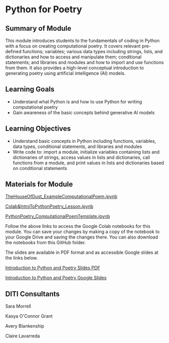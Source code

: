 # Python for Poetry

## Summary of Module
This module introduces students to the fundamentals of coding in Python with a focus on creating computational poetry. It covers relevant pre-defined functions; variables; various data types including strings, lists, and dictionaries and how to access and manipulate them; conditional statements; and libraries and modules and how to import and use functions from them. It also provides a high-level conceptual introduction to generating poetry using artificial intelligence (AI) models.


## Learning Goals
- Understand what Python is and how to use Python for writing computational poetry
- Gain awareness of the basic concepts behind generative AI models

## Learning Objectives
- Understand basic concepts in Python including functions, variables, data types, conditional statements, and libraries and modules
- Write code to: import a module, initialize variables containing lists and dictionaries of strings, access values in lists and dictionaries, call functions from a module, and print values in lists and dictionaries based on conditional statements

## Materials for Module

[TheHouseOfDust_ExampleComputationalPoem.ipynb](https://colab.research.google.com/drive/1neKbXIrVadStKT5VfY3pSJGCyZ31wgPQ?usp=sharing)

[Colab&IntroToPythonPoetry_Lesson.ipynb](https://colab.research.google.com/drive/1Gc30m3jQ4XoKBnEQKvk8S0Jr_L774afl?usp=sharing)

[PythonPoetry_ComputationalPoemTemplate.ipynb](https://colab.research.google.com/drive/10OPZXXEvy9ccqAi6DZ_2QKfvL17RM9a4?usp=sharing)

Follow the above links to access the Google Colab notebooks for this module. You can save your changes by making a copy of the notebook to your Google Drive and saving the changes there. You can also download the notebooks from this GitHub folder. 

The slides are available in PDF format and as accessible Google slides at the links below. 

[Introduction to Python and Poetry Slides PDF](https://github.com/NULabNortheastern/digitalassignmentshowcase/blob/main/multi-domain-modules/generalized-python-poetry/Introduction%20to%20Python%20and%20Poetry_Accessible.pdf)

[Introduction to Python and Poetry Google Slides](https://docs.google.com/presentation/d/1Ctcb_cPeGyKsfCQMNFpNhcvxyekH6EXGWDhxmym6YZc/edit?usp=sharing)

## DITI Consultants
Sara Morrell

Kasya O'Connor Grant

Avery Blankenship
 
Claire Lavarreda
